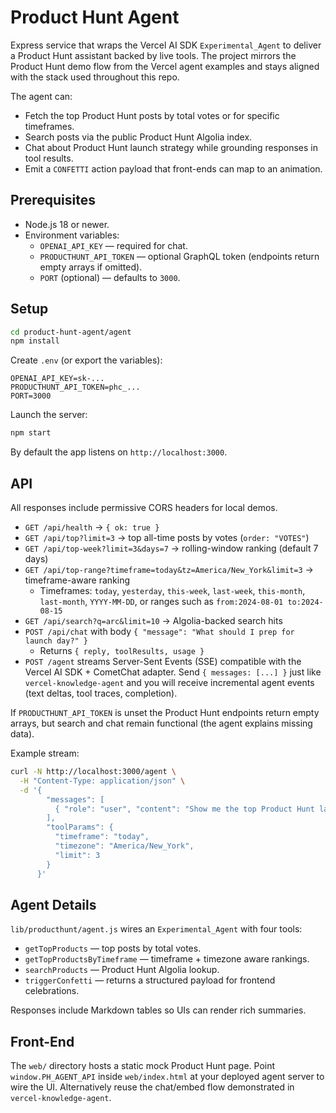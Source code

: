 # Product Hunt Agent

Express service that wraps the Vercel AI SDK `Experimental_Agent` to deliver a Product Hunt assistant backed by live tools. The project mirrors the Product Hunt demo flow from the Vercel agent examples and stays aligned with the stack used throughout this repo.

The agent can:

- Fetch the top Product Hunt posts by total votes or for specific timeframes.
- Search posts via the public Product Hunt Algolia index.
- Chat about Product Hunt launch strategy while grounding responses in tool results.
- Emit a `CONFETTI` action payload that front-ends can map to an animation.

## Prerequisites

- Node.js 18 or newer.
- Environment variables:
  - `OPENAI_API_KEY` — required for chat.
  - `PRODUCTHUNT_API_TOKEN` — optional GraphQL token (endpoints return empty arrays if omitted).
  - `PORT` (optional) — defaults to `3000`.

## Setup

```bash
cd product-hunt-agent/agent
npm install
```

Create `.env` (or export the variables):

```
OPENAI_API_KEY=sk-...
PRODUCTHUNT_API_TOKEN=phc_...
PORT=3000
```

Launch the server:

```bash
npm start
```

By default the app listens on `http://localhost:3000`.

## API

All responses include permissive CORS headers for local demos.

- `GET /api/health` → `{ ok: true }`
- `GET /api/top?limit=3` → top all-time posts by votes (`order: "VOTES"`)
- `GET /api/top-week?limit=3&days=7` → rolling-window ranking (default 7 days)
- `GET /api/top-range?timeframe=today&tz=America/New_York&limit=3` → timeframe-aware ranking
  - Timeframes: `today`, `yesterday`, `this-week`, `last-week`, `this-month`, `last-month`, `YYYY-MM-DD`, or ranges such as `from:2024-08-01 to:2024-08-15`
- `GET /api/search?q=arc&limit=10` → Algolia-backed search hits
- `POST /api/chat` with body `{ "message": "What should I prep for launch day?" }`
  - Returns `{ reply, toolResults, usage }`
- `POST /agent` streams Server-Sent Events (SSE) compatible with the Vercel AI SDK + CometChat adapter. Send `{ messages: [...] }` just like `vercel-knowledge-agent` and you will receive incremental agent events (text deltas, tool traces, completion).

If `PRODUCTHUNT_API_TOKEN` is unset the Product Hunt endpoints return empty arrays, but search and chat remain functional (the agent explains missing data).

Example stream:

```bash
curl -N http://localhost:3000/agent \
  -H "Content-Type: application/json" \
  -d '{
        "messages": [
          { "role": "user", "content": "Show me the top Product Hunt launches today." }
        ],
        "toolParams": {
          "timeframe": "today",
          "timezone": "America/New_York",
          "limit": 3
        }
      }'
```

## Agent Details

`lib/producthunt/agent.js` wires an `Experimental_Agent` with four tools:

- `getTopProducts` — top posts by total votes.
- `getTopProductsByTimeframe` — timeframe + timezone aware rankings.
- `searchProducts` — Product Hunt Algolia lookup.
- `triggerConfetti` — returns a structured payload for frontend celebrations.

Responses include Markdown tables so UIs can render rich summaries.

## Front-End

The `web/` directory hosts a static mock Product Hunt page. Point `window.PH_AGENT_API` inside `web/index.html` at your deployed agent server to wire the UI. Alternatively reuse the chat/embed flow demonstrated in `vercel-knowledge-agent`.

